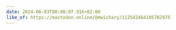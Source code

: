 ```yaml
---
date: 2024-06-03T00:08:07.916+02:00
like_of: https://mastodon.online/@mwichary/112542464105762975
---
```

